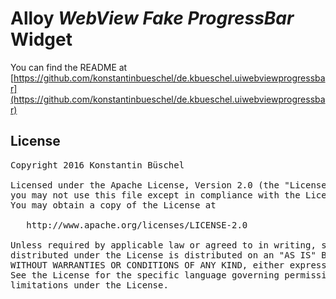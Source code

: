# Alloy *WebView Fake ProgressBar* Widget

You can find the README at [https://github.com/konstantinbueschel/de.kbueschel.uiwebviewprogressbar](https://github.com/konstantinbueschel/de.kbueschel.uiwebviewprogressbar)

## License

<pre>
Copyright 2016 Konstantin Büschel

Licensed under the Apache License, Version 2.0 (the "License");
you may not use this file except in compliance with the License.
You may obtain a copy of the License at

   http://www.apache.org/licenses/LICENSE-2.0

Unless required by applicable law or agreed to in writing, software
distributed under the License is distributed on an "AS IS" BASIS,
WITHOUT WARRANTIES OR CONDITIONS OF ANY KIND, either express or implied.
See the License for the specific language governing permissions and
limitations under the License.
</pre>